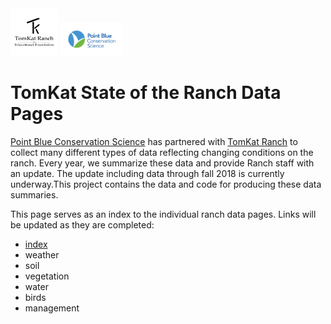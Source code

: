 <img src='figs/TomKat_TKREF-trans.png' alt="TomKat logo" style="width: 15%;"/>
<img src='figs/PB_logo_RGB_Full_Color_cs.png' alt="Point Blue logo" style="width: 20%;"/>

TomKat State of the Ranch Data Pages
=========================
[Point Blue Conservation Science](http://www.pointblue.org) has partnered with [TomKat Ranch](https://tomkatranch.org) to collect many different types of data reflecting changing conditions on the ranch. Every year, we summarize these data and provide Ranch staff with an update. The update including data through fall 2018 is currently underway.This project contains the data and code for producing these data summaries. 

This page serves as an index to the individual ranch data pages. Links will be updated as they are completed:

* [index](https://pointblue.github.io/TomKat/)
* weather
* soil
* vegetation
* water
* birds
* management